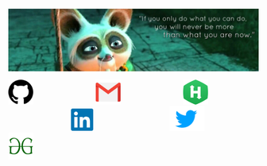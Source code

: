 ![RiturajSaha header](https://github.com/RiturajSaha/RiturajSaha/blob/master/picx/cover.jpg)
<p align="center">

<!--
**RiturajSaha/RiturajSaha** is a ✨ _special_ ✨ repository because its `README.md` (this file) appears on your GitHub profile.

Here are some ideas to get you started:

- 🔭 I’m currently working on ...
- 🌱 I’m currently learning ...
- 👯 I’m looking to collaborate on ...
- 🤔 I’m looking for help with ...
- 💬 Ask me about ...
- 📫 How to reach me: ...
- 😄 Pronouns: ...
- ⚡ Fun fact: ...
-->





<a href="https://github.com/RiturajSaha?tab=repositories"><img src="https://github.com/RiturajSaha/RiturajSaha/blob/master/picx/github.png" width="50" height ="50"></a>&emsp;&emsp;&emsp;&emsp;&emsp;&emsp;&emsp;&emsp;&emsp;<a href="mailto:saharituraj@gmail.com"><img src="https://github.com/RiturajSaha/RiturajSaha/blob/master/picx/gmail.png" width="50" height ="50"></a>&emsp;&emsp;&emsp;&emsp;&emsp;&emsp;&emsp;&emsp;&emsp;<a href="https://www.hackerrank.com/Rituraj_Saha"><img src="https://github.com/RiturajSaha/RiturajSaha/blob/master/picx/hackerrank.png" width="50" height ="50"></a>&emsp;&emsp;&emsp;&emsp;&emsp;&emsp;&emsp;&emsp;&emsp;<a href="https://www.linkedin.com/in/rituraj-saha/"><img src="https://github.com/RiturajSaha/RiturajSaha/blob/master/picx/LinkedIn.png" width="45" height ="45"></a>&emsp;&emsp;&emsp;&emsp;&emsp;&emsp;&emsp;&emsp;&emsp;&emsp;&emsp;<a href="https://twitter.com/Rrajsaha"><img src="https://github.com/RiturajSaha/RiturajSaha/blob/master/picx/twitter.png" width="70" height ="50"></a>&emsp;&emsp;&emsp;&emsp;&emsp;&emsp;<a href="https://auth.geeksforgeeks.org/user/riturajsaha/profile"><img src="https://github.com/RiturajSaha/RiturajSaha/blob/master/picx/gfg.png" width="50" height ="55"></a>
